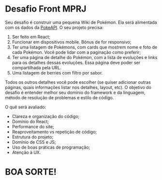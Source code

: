 # Desafio Front MPRJ

   Seu desafio é construir uma pequena Wiki de Pokémon. Ela será alimentada com os dados da [PokeAPI](https://pokeapi.co/).
   O seu projeto precisa:
1. Ser feito em React;
2. Funcionar em dispositivos mobile. Bônus de for responsivo;
3. Ter uma listagem de Pokémons, com cards que mostrem nome e foto de cada Pokémon. Você pode lidar com a paginação como preferir;
4. Ter uma página de detalhe do Pokémon, com a lista de evoluções e links para os detalhes dessas evoluções. Essa página deve poder ser compartilhada pela URL.
5. Uma listagem de berries com filtro por sabor.

Todos os outros detalhes você pode escolher (se quiser adicionar outras páginas, quais informações listar nos detalhes, layout, etc). O objetivo do desafio é entender melhor seu domínio do framework e da linguagem, método de resolução de problemas e estilo de código.

O quê será avaliado:
  * Clareza e organização do código;
  * Domínio do React;
  * Performance do site;
  * Reaproveitamento vs repetição de código;
  * Estrutura do projeto;
  * Domínio de CSS e JS;
  * Uso de boas práticas de programação;
  * Atenção à UX.

  # BOA SORTE!
